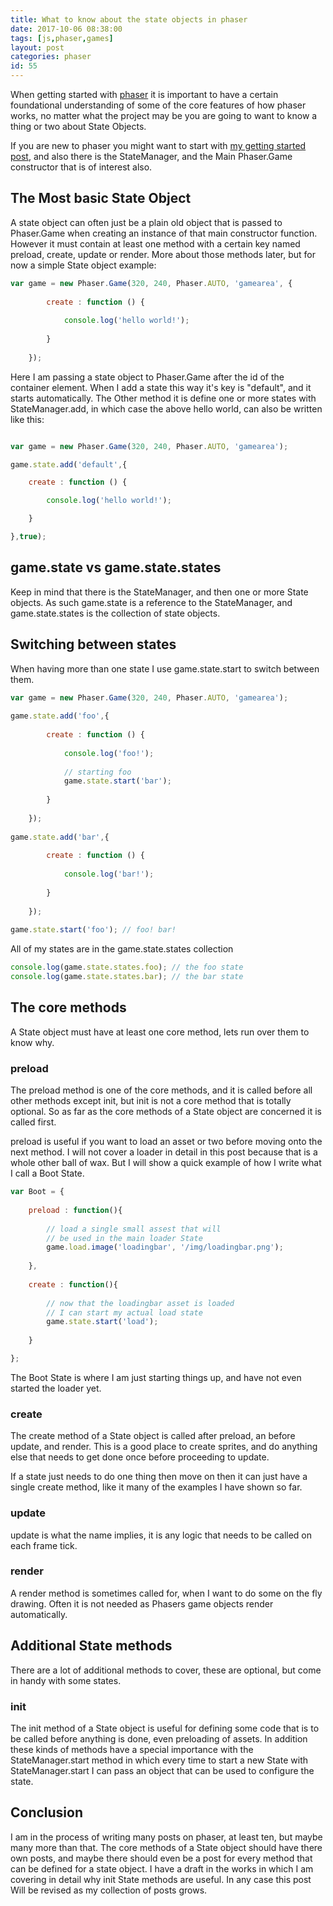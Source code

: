 ```yaml
---
title: What to know about the state objects in phaser
date: 2017-10-06 08:38:00
tags: [js,phaser,games]
layout: post
categories: phaser
id: 55
---
```


When getting started with [phaser](http://phaser.io) it is important to have a certain foundational understanding of some of the core features of how phaser works, no matter what the project may be you are going to want to know a thing or two about State Objects.

If you are new to phaser you might want to start with [my getting started post](/2017/10/04/phaser-getting-started/), and also there is the StateManager, and the Main Phaser.Game constructor that is of interest also.

<!-- more -->

## The Most basic State Object

A state object can often just be a plain old object that is passed to Phaser.Game when creating an instance of that main constructor function. However it must contain at least one method with a certain key named preload, create, update or render. More about those methods later, but for now a simple State object example:

```js
var game = new Phaser.Game(320, 240, Phaser.AUTO, 'gamearea', {
 
        create : function () {
 
            console.log('hello world!');
 
        }
 
    });
```

Here I am passing a state object to Phaser.Game after the id of the container element. When I add a state this way it's key is "default", and it starts automatically. The Other method it is define one or more states with StateManager.add, in which case the above hello world, can also be written like this:

```js

var game = new Phaser.Game(320, 240, Phaser.AUTO, 'gamearea');

game.state.add('default',{

    create : function () {

        console.log('hello world!');

    }

},true);
```

## game.state vs game.state.states

Keep in mind that there is the StateManager, and then one or more State objects. As such game.state is a reference to the StateManager, and game.state.states is the collection of state objects.

## Switching between states

When having more than one state I use game.state.start to switch between them.

```js
var game = new Phaser.Game(320, 240, Phaser.AUTO, 'gamearea');
 
game.state.add('foo',{
 
        create : function () {
 
            console.log('foo!');
 
            // starting foo
            game.state.start('bar');
 
        }
 
    });
 
game.state.add('bar',{
 
        create : function () {
 
            console.log('bar!');
 
        }
 
    });
 
game.state.start('foo'); // foo! bar!
```

All of my states are in the game.state.states collection

```js
console.log(game.state.states.foo); // the foo state
console.log(game.state.states.bar); // the bar state
```

## The core methods

A State object must have at least one core method, lets run over them to know why.

### preload

The preload method is one of the core methods, and it is called before all other methods except init, but init is not a core method that is totally optional. So as far as the core methods of a State object are concerned it is called first.

preload is useful if you want to load an asset or two before moving onto the next method. I will not cover a loader in detail in this post because that is a whole other ball of wax. But I will show a quick example of how I write what I call a Boot State.

```js
var Boot = {
 
    preload : function(){
 
        // load a single small assest that will
        // be used in the main loader State
        game.load.image('loadingbar', '/img/loadingbar.png');
 
    },
 
    create : function(){
 
        // now that the loadingbar asset is loaded
        // I can start my actual load state
        game.state.start('load');
 
    }

};
```

The Boot State is where I am just starting things up, and have not even started the loader yet.

### create

The create method of a State object is called after preload, an before update, and render. This is a good place to create sprites, and do anything else that needs to get done once before proceeding to update.

If a state just needs to do one thing then move on then it can just have a single create method, like it many of the examples I have shown so far.

### update

update is what the name implies, it is any logic that needs to be called on each frame tick.

### render

A render method is sometimes called for, when I want to do some on the fly drawing. Often it is not needed as Phasers game objects render automatically.

## Additional State methods

There are a lot of additional methods to cover, these are optional, but come in handy with some states.

### init

The init method of a State object is useful for defining some code that is to be called before anything is done, even preloading of assets. In addition these kinds of methods have a special importance with the StateManager.start method in which every time to start a new State with StateManager.start I can pass an object that can be used to configure the state.

## Conclusion

I am in the process of writing many posts on phaser, at least ten, but maybe many more than that. The core methods of a State object should have there own posts, and maybe there should even be a post for every method that can be defined for a state object. I have a draft in the works in which I am covering in detail why init State methods are useful. In any case this post Will be revised as my collection of posts grows.
